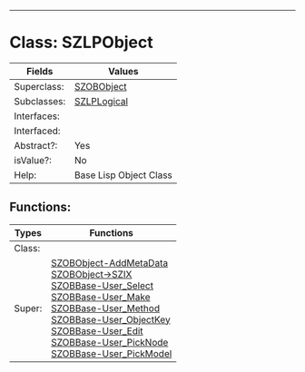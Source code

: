---------

# Class:	SZLPObject

| Fields | Values |
| --------- | --------- |
| Superclass: | [SZOBObject](SZOBObject.html) |
| Subclasses: | [SZLPLogical](SZLPLogical.html) |
| Interfaces: |  |
| Interfaced: |  |
| Abstract?: | Yes |
| isValue?: | No |
| Help: | Base Lisp Object Class |


## Functions:

| Types | Functions |
| --------- | --------- |
| Class: |  |
| Super: | [SZOBObject-AddMetaData](SZOBObject.html) <br> [SZOBObject->SZIX](SZOBObject.html) <br> [SZOBBase-User_Select](SZOBBase.html) <br> [SZOBBase-User_Make](SZOBBase.html) <br> [SZOBBase-User_Method](SZOBBase.html) <br> [SZOBBase-User_ObjectKey](SZOBBase.html) <br> [SZOBBase-User_Edit](SZOBBase.html) <br> [SZOBBase-User_PickNode](SZOBBase.html) <br> [SZOBBase-User_PickModel](SZOBBase.html) |



